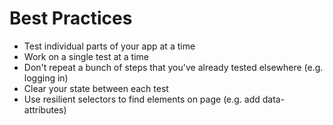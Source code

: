 # Best Practices

- Test individual parts of your app at a time
- Work on a single test at a time
- Don't repeat a bunch of steps that you've already tested elsewhere (e.g. logging in)
- Clear your state between each test
- Use resilient selectors to find elements on page (e.g. add data- attributes)